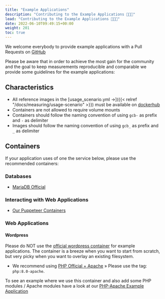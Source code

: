 ```yaml
---
title: "Example Applications"
description: "Contributing to the Example Applications 🥳🎉😍"
lead: "Contributing to the Example Applications 🥳🎉😍"
date: 2022-06-10T09:49:15+00:00
weight: 201
toc: true
---
```


We welcome everybody to provide example applications with a Pull Requests on [GitHub](https://github.com/green-coding-berlin/example-applications)

Please be aware that in order to achieve the most gain for the community and
the goal to keep measurements reproducible and comparable we provide some
guidelines for the example applications:

## Characteristics

- All reference images in the [usage_scenario.yml →]({{< relref "/docs/measuring/usage-scenario" >}}) must be
available on [dockerhub](https://hub.docker.com/)
- Containers are not allowed to require volume mounts
- Containers should follow the naming convention of using `gcb-` as prefix and `-` as delimiter
- Images should follow the naming convention of using `gcb_` as prefix and `_` as delimiter

## Containers

If your application uses of one the service below, please use the recommended containers:

### Databases

- [MariaDB Official](https://hub.docker.com/_/mariadb)

### Interacting with Web Applications

- [Our Puppeteer Containers](https://github.com/green-coding-berlin/example-applications/tree/main/puppeteer-firefox-chrome)

### Web Applications

#### Wordpress

Please do NOT use the [official wordpress container](https://hub.docker.com/_/wordpress)
for example applications.
The container is a breeze when you want to start from scratch, but very picky when you want
to overlay an existing filesystem.

- We recommend using [PHP Official + Apache](https://hub.docker.com/_/php) &raquo; Please use the tag: `php:8.0-apache`.

To see an example where we use this container and also add some PHP modules / Apache modules have a look
at our [PHP-Apache Example Application](https://github.com/green-coding-berlin/example-applications/tree/main/apache-mariadb-php)
